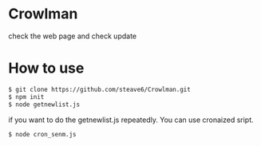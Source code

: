 # Crowlman
check the web page and check update

# How to use
```bash
$ git clone https://github.com/steave6/Crowlman.git
$ npm init
$ node getnewlist.js
```

if you want to do the getnewlist.js repeatedly. You can use cronaized sript.
```
$ node cron_senm.js
```
